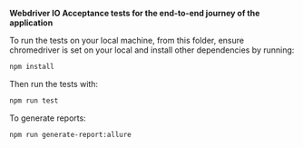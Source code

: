**Webdriver IO Acceptance tests for the end-to-end journey of the application**

To run the tests on your local machine, from this folder, ensure chromedriver is set on your local and install other dependencies by running:

```bash
npm install
```

Then run the tests with:

```bash
npm run test 
```

To generate reports:

```bash
npm run generate-report:allure
```